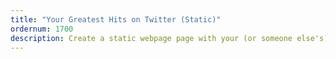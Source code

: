 ```yaml
---
title: "Your Greatest Hits on Twitter (Static)"
ordernum: 1700
description: Create a static webpage page with your (or someone else's) most popular Tweets
---
```



